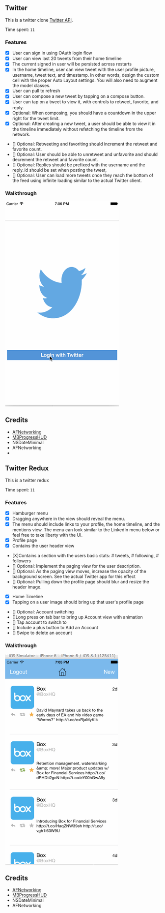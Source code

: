 ## Twitter

This is a twitter clone [Twitter API](https://dev.twitter.com/rest/public).

Time spent: `11`

### Features
- [X] User can sign in using OAuth login flow
- [X] User can view last 20 tweets from their home timeline
- [X] The current signed in user will be persisted across restarts
- [X] In the home timeline, user can view tweet with the user profile picture, username, tweet text, and timestamp. In other words, design the custom cell with the proper Auto Layout settings. You will also need to augment the model classes.
- [X] User can pull to refresh
- [X] User can compose a new tweet by tapping on a compose button.
- [X] User can tap on a tweet to view it, with controls to retweet, favorite, and reply.
- [X] Optional: When composing, you should have a countdown in the upper right for the tweet limit.
- [X] Optional: After creating a new tweet, a user should be able to view it in the timeline immediately without refetching the timeline from the network.
- [] Optional: Retweeting and favoriting should increment the retweet and favorite count.
- [] Optional: User should be able to unretweet and unfavorite and should decrement the retweet and favorite count.
- [] Optional: Replies should be prefixed with the username and the reply_id should be set when posting the tweet,
- [] Optional: User can load more tweets once they reach the bottom of the feed using infinite loading similar to the actual Twitter client.

### Walkthrough
![Video Walkthrough](https://github.com/arizqi/Twitter/blob/master/twitter.gif)

Credits
---------
* [AFNetworking](http://www.yelp.com/developers/documentation/v2/search_api)
* [MBProgressHUD](https://github.com/jdg/MBProgressHUD)
* NSDateMinimal
* AFNetworking
* 


## Twitter Redux

This is a twitter redux

Time spent: `11`

### Features
- [X] Hamburger menu
- [X] Dragging anywhere in the view should reveal the menu.
- [X] The menu should include links to your profile, the home timeline, and the mentions view. The menu can look similar to the LinkedIn menu below or feel free to take liberty with the UI.
- [X] Profile page
- [X] Contains the user header view
- [X]Contains a section with the users basic stats: # tweets, # following, # followers
- [] Optional: Implement the paging view for the user description.
- [] Optional: As the paging view moves, increase the opacity of the background screen. See the actual Twitter app for this effect
- [] Optional: Pulling down the profile page should blur and resize the header image.
- [X] Home Timeline
- [X] Tapping on a user image should bring up that user's profile page
- [] Optional: Account switching
- []Long press on tab bar to bring up Account view with animation
- [] Tap account to switch to
- [] Include a plus button to Add an Account
- [] Swipe to delete an account

### Walkthrough
![Video Walkthrough](https://github.com/arizqi/Twitter/blob/master/twitter_redux.gif)

Credits
---------
* [AFNetworking](http://www.yelp.com/developers/documentation/v2/search_api)
* [MBProgressHUD](https://github.com/jdg/MBProgressHUD)
* NSDateMinimal
* AFNetworking